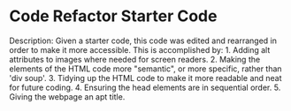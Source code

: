 # Code Refactor Starter Code

Description: 
    Given a starter code, this code was edited and rearranged in order to make it more accessible. This is accomplished by:
    1. Adding alt attributes to images where needed for screen readers.
    2. Making the elements of the HTML code more "semantic", or more specific, rather than 'div soup'. 
    3. Tidying up the HTML code to make it more readable and neat for future coding. 
    4. Ensuring the head elements are in sequential order. 
    5. Giving the webpage an apt title. 
